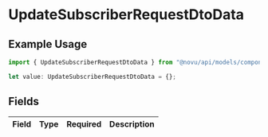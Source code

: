 # UpdateSubscriberRequestDtoData

## Example Usage

```typescript
import { UpdateSubscriberRequestDtoData } from "@novu/api/models/components";

let value: UpdateSubscriberRequestDtoData = {};
```

## Fields

| Field       | Type        | Required    | Description |
| ----------- | ----------- | ----------- | ----------- |